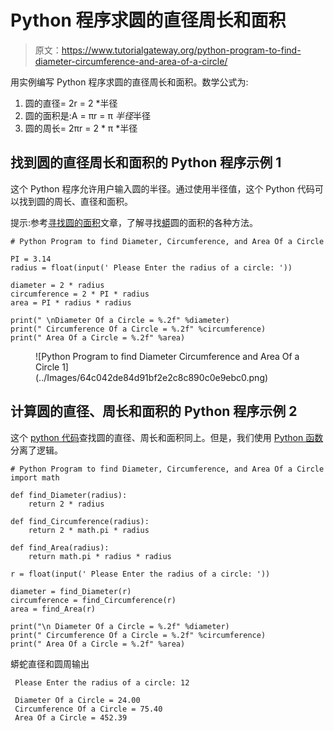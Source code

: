 # Python 程序求圆的直径周长和面积

> 原文：<https://www.tutorialgateway.org/python-program-to-find-diameter-circumference-and-area-of-a-circle/>

用实例编写 Python 程序求圆的直径周长和面积。数学公式为:

1.  圆的直径= 2r = 2 *半径
2.  圆的面积是:A = πr = π *半径*半径
3.  圆的周长= 2πr = 2 * π *半径

## 找到圆的直径周长和面积的 Python 程序示例 1

这个 Python 程序允许用户输入圆的半径。通过使用半径值，这个 Python 代码可以找到圆的周长、直径和面积。

提示:参考[寻找圆的面积](https://www.tutorialgateway.org/python-program-to-find-area-of-circle/)文章，了解寻找[蟒](https://www.tutorialgateway.org/python-tutorial/)圆的面积的各种方法。

```
# Python Program to find Diameter, Circumference, and Area Of a Circle

PI = 3.14
radius = float(input(' Please Enter the radius of a circle: '))

diameter = 2 * radius
circumference = 2 * PI * radius
area = PI * radius * radius

print(" \nDiameter Of a Circle = %.2f" %diameter)
print(" Circumference Of a Circle = %.2f" %circumference)
print(" Area Of a Circle = %.2f" %area)
```

<figure class="wp-block-image">![Python Program to find Diameter Circumference and Area Of a Circle 1](../Images/64c042de84d91bf2e2c8c890c0e9ebc0.png)</figure>

## 计算圆的直径、周长和面积的 Python 程序示例 2

这个 [python 代码](https://www.tutorialgateway.org/python-programming-examples/)查找圆的直径、周长和面积同上。但是，我们使用 [Python 函数](https://www.tutorialgateway.org/functions-in-python/)分离了逻辑。

```
# Python Program to find Diameter, Circumference, and Area Of a Circle
import math

def find_Diameter(radius):
    return 2 * radius

def find_Circumference(radius):
    return 2 * math.pi * radius

def find_Area(radius):
    return math.pi * radius * radius

r = float(input(' Please Enter the radius of a circle: '))

diameter = find_Diameter(r)
circumference = find_Circumference(r)
area = find_Area(r)

print("\n Diameter Of a Circle = %.2f" %diameter)
print(" Circumference Of a Circle = %.2f" %circumference)
print(" Area Of a Circle = %.2f" %area)
```

蟒蛇直径和圆周输出

```
 Please Enter the radius of a circle: 12

 Diameter Of a Circle = 24.00
 Circumference Of a Circle = 75.40
 Area Of a Circle = 452.39
```